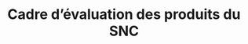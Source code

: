 ---
title: Cadre d’évaluation des produits du SNC
translationKey: evaluation-framework
phase: live
description: >-
  Un aperçu de la façon dont le SNC évalue les produits et de la façon dont ils sont livrés.
contact:
  - email: ross.ferguson@tbs-sct.gc.ca
    name: Ross Ferguson
phase: live
status: in-flight
links:
  - name: Cadre d’évaluation des produits du SNC
    url: "/outils-et-ressources/cadre-devaluation/"
---